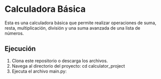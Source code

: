 # Calculadora Básica

Esta es una calculadora básica que permite realizar operaciones de suma, resta, multiplicación, división y una suma avanzada de una lista de números.

## Ejecución

1. Clona este repositorio o descarga los archivos.
2. Navega al directorio del proyecto:
   cd calculator_project
3. Ejecuta el archivo main.py:
